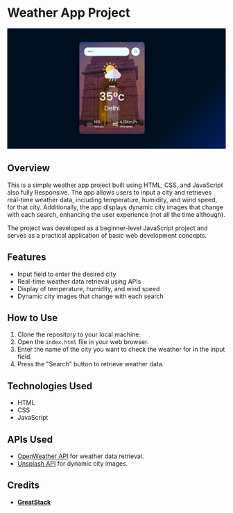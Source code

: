 # Weather App Project

![Weather App Demo](images/demo.png)

## Overview

This is a simple weather app project built using HTML, CSS, and JavaScript also fully Responsive. 
The app allows users to input a city and retrieves real-time weather data, including temperature, humidity, and wind speed, for that city. 
Additionally, the app displays dynamic city images that change with each search, enhancing the user experience (not all the time although).

The project was developed as a beginner-level JavaScript project and serves as a practical application of basic web development concepts.

## Features

- Input field to enter the desired city
- Real-time weather data retrieval using APIs
- Display of temperature, humidity, and wind speed
- Dynamic city images that change with each search

## How to Use

1. Clone the repository to your local machine.
2. Open the `index.html` file in your web browser.
3. Enter the name of the city you want to check the weather for in the input field.
4. Press the "Search" button to retrieve weather data.

## Technologies Used
 
 - HTML
 - CSS
 - JavaScript

## APIs Used

- [OpenWeather API](https://openweathermap.org/api) for weather data retrieval.
- [Unsplash API](https://unsplash.com/developers) for dynamic city images.

## Credits

- [**GreatStack**](https://www.youtube.com/@GreatStackDev)


